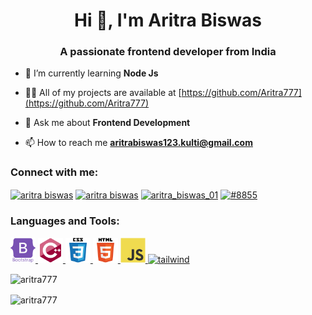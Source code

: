 <h1 align="center">Hi 👋, I'm Aritra Biswas</h1>
<h3 align="center">A passionate frontend developer from India</h3>

- 🌱 I’m currently learning **Node Js**

- 👨‍💻 All of my projects are available at [https://github.com/Aritra777](https://github.com/Aritra777)

- 💬 Ask me about **Frontend Development**

- 📫 How to reach me **aritrabiswas123.kulti@gmail.com**

<h3 align="left">Connect with me:</h3>
<p align="left">
<a href="https://www.linkedin.com/in/aritra-biswas-13718b228/" target="blank"><img align="center" src="https://raw.githubusercontent.com/rahuldkjain/github-profile-readme-generator/master/src/images/icons/Social/linked-in-alt.svg" alt="aritra biswas" height="30" width="40" /></a>
<a href="https://fb.com/aritra-biswas" target="blank"><img align="center" src="https://raw.githubusercontent.com/rahuldkjain/github-profile-readme-generator/master/src/images/icons/Social/facebook.svg" alt="aritra biswas" height="30" width="40" /></a>
<a href="https://instagram.com/ARITRA_BISWAS_07" target="blank"><img align="center" src="https://raw.githubusercontent.com/rahuldkjain/github-profile-readme-generator/master/src/images/icons/Social/instagram.svg" alt="aritra_biswas_01" height="30" width="40" /></a>
<a href="https://discord.gg/#8855" target="blank"><img align="center" src="https://raw.githubusercontent.com/rahuldkjain/github-profile-readme-generator/master/src/images/icons/Social/discord.svg" alt="#8855" height="30" width="40" /></a>
</p>

<h3 align="left">Languages and Tools:</h3>
<p align="left"> <a href="https://getbootstrap.com" target="_blank" rel="noreferrer"> <img src="https://raw.githubusercontent.com/devicons/devicon/master/icons/bootstrap/bootstrap-plain-wordmark.svg" alt="bootstrap" width="40" height="40"/> </a> <a href="https://www.w3schools.com/cpp/" target="_blank" rel="noreferrer"> <img src="https://raw.githubusercontent.com/devicons/devicon/master/icons/cplusplus/cplusplus-original.svg" alt="cplusplus" width="40" height="40"/> </a> <a href="https://www.w3schools.com/css/" target="_blank" rel="noreferrer"> <img src="https://raw.githubusercontent.com/devicons/devicon/master/icons/css3/css3-original-wordmark.svg" alt="css3" width="40" height="40"/> </a> <a href="https://www.w3.org/html/" target="_blank" rel="noreferrer"> <img src="https://raw.githubusercontent.com/devicons/devicon/master/icons/html5/html5-original-wordmark.svg" alt="html5" width="40" height="40"/> </a> <a href="https://developer.mozilla.org/en-US/docs/Web/JavaScript" target="_blank" rel="noreferrer"> <img src="https://raw.githubusercontent.com/devicons/devicon/master/icons/javascript/javascript-original.svg" alt="javascript" width="40" height="40"/> </a> <a href="https://tailwindcss.com/" target="_blank" rel="noreferrer"> <img src="https://www.vectorlogo.zone/logos/tailwindcss/tailwindcss-icon.svg" alt="tailwind" width="40" height="40"/> </a> </p>

<p><img align="center" src="https://github-readme-stats.vercel.app/api/top-langs?username=aritra777&show_icons=true&locale=en&layout=compact" alt="aritra777" /></p>
<p><img align="center" src="https://github-readme-stats.vercel.app/api?username=aritra777&&show_icons=true&title_color=ffffff&icon_color=bb2acf&text_color=daf7dc&bg_color=151515" alt="aritra777" /></p>